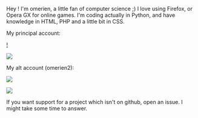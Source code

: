Hey ! I'm omerien, a little fan of computer science ;)
I love using Firefox, or Opera GX for online games.
I'm coding actually in Python, and have knowledge in HTML, PHP and a little bit in CSS.

My principal account:

[!](https://github-readme-stats.vercel.app/api?username=omerien&count_private=true&show_icons=true&theme=dark&hide_title=true)

<img align="center" src="https://github-readme-stats.vercel.app/api/top-langs/?username=omerien&theme=tokyonight" />

My alt account (omerien2):

![](https://github-readme-stats.vercel.app/api?username=omerien2&count_private=true&show_icons=true&theme=dark&hide_title=true)

<img align="center" src="https://github-readme-stats.vercel.app/api/top-langs/?username=omerien2&theme=tokyonight" />

If you want support for a project which isn't on github, open an issue. I might take some time to answer.
